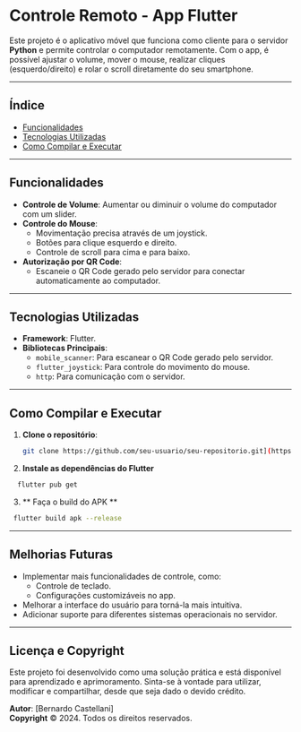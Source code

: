 # **Controle Remoto - App Flutter**

Este projeto é o aplicativo móvel que funciona como cliente para o servidor **Python** e permite controlar o computador remotamente. Com o app, é possível ajustar o volume, mover o mouse, realizar cliques (esquerdo/direito) e rolar o scroll diretamente do seu smartphone.

---

## **Índice**

- [Funcionalidades](#funcionalidades)
- [Tecnologias Utilizadas](#tecnologias-utilizadas)
- [Como Compilar e Executar](#como-compilar-e-executar)

---

## **Funcionalidades**

- **Controle de Volume**: Aumentar ou diminuir o volume do computador com um slider.
- **Controle do Mouse**:
  - Movimentação precisa através de um joystick.
  - Botões para clique esquerdo e direito.
  - Controle de scroll para cima e para baixo.
- **Autorização por QR Code**:
  - Escaneie o QR Code gerado pelo servidor para conectar automaticamente ao computador.

---

## **Tecnologias Utilizadas**

- **Framework**: Flutter.
- **Bibliotecas Principais**:
  - `mobile_scanner`: Para escanear o QR Code gerado pelo servidor.
  - `flutter_joystick`: Para controle do movimento do mouse.
  - `http`: Para comunicação com o servidor.

---

## **Como Compilar e Executar**

1. **Clone o repositório**:
   ```bash
   git clone https://github.com/seu-usuario/seu-repositorio.git](https://github.com/becastellani/Flutter-RemoteMouse
   ```

2. **Instale as dependências do Flutter**
```bash
  flutter pub get
```

3. ** Faça o build do APK **
```bash
 flutter build apk --release
```

---

## **Melhorias Futuras**

- Implementar mais funcionalidades de controle, como:
  - Controle de teclado.
  - Configurações customizáveis no app.
- Melhorar a interface do usuário para torná-la mais intuitiva.
- Adicionar suporte para diferentes sistemas operacionais no servidor.

---

## **Licença e Copyright**

Este projeto foi desenvolvido como uma solução prática e está disponível para aprendizado e aprimoramento. Sinta-se à vontade para utilizar, modificar e compartilhar, desde que seja dado o devido crédito.

**Autor**: [Bernardo Castellani]  
**Copyright** © 2024. Todos os direitos reservados.


